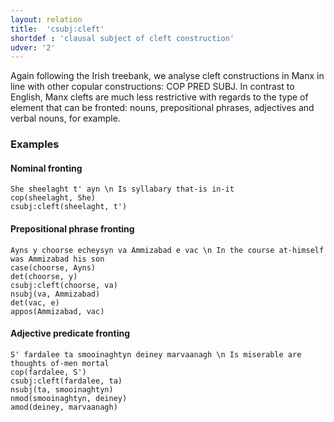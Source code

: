 ```yaml
---
layout: relation
title:  'csubj:cleft'
shortdef : 'clausal subject of cleft construction'
udver: '2'
---
```


Again following the Irish treebank, we analyse cleft constructions
in Manx in line with other copular constructions: COP PRED SUBJ.
In contrast to English, Manx clefts are much less restrictive with regards to the type of element that can be fronted: nouns, prepositional phrases, adjectives and verbal nouns, for example.

### Examples

#### Nominal fronting ####

~~~ sdparse
She sheelaght t' ayn \n Is syllabary that-is in-it
cop(sheelaght, She)
csubj:cleft(sheelaght, t')
~~~

#### Prepositional phrase fronting ####

~~~ sdparse
Ayns y choorse echeysyn va Ammizabad e vac \n In the course at-himself was Ammizabad his son
case(choorse, Ayns)
det(choorse, y)
csubj:cleft(choorse, va)
nsubj(va, Ammizabad)
det(vac, e)
appos(Ammizabad, vac)
~~~

#### Adjective predicate fronting ####

~~~ sdparse
S' fardalee ta smooinaghtyn deiney marvaanagh \n Is miserable are thoughts of-men mortal
cop(fardalee, S')
csubj:cleft(fardalee, ta)
nsubj(ta, smooinaghtyn)
nmod(smooinaghtyn, deiney)
amod(deiney, marvaanagh)
~~~
<!-- Interlanguage links updated Po lis 14 15:35:19 CET 2022 -->
